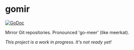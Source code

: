 # gomir

[![GoDoc](https://godoc.org/github.com/blachniet/gomir?status.svg)](https://godoc.org/github.com/blachniet/gomir)

Mirror Git repositories. Pronounced 'go-meer' (like meerkat).

*This project is a work in progress. It's not ready yet!*
